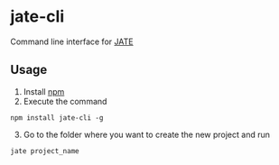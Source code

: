 # jate-cli
Command line interface for [JATE](https://github.com/XaBerr/JATE)

## Usage
1. Install [npm](https://www.npmjs.com/)
2. Execute the command
```
npm install jate-cli -g
```
3. Go to the folder where you want to create the new project and run
```
jate project_name
```
